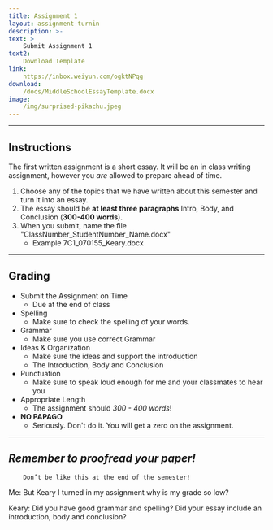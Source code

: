 ```yaml
---
title: Assignment 1
layout: assignment-turnin
description: >-
text: >
    Submit Assignment 1
text2:
    Download Template
link: 
    https://inbox.weiyun.com/ogktNPqg
download:
    /docs/MiddleSchoolEssayTemplate.docx
image: 
    /img/surprised-pikachu.jpeg
---
```

---
## Instructions
The first written assignment is a short essay. It will be an in class writing assignment, however you *are* allowed to prepare ahead of time. 
1. Choose any of the topics that we have written about this semester and turn it into an essay.
2. The essay should be **at least three paragraphs** Intro, Body, and Conclusion (**300-400 words**).
3. When you submit, name the file "ClassNumber_StudentNumber_Name.docx"
    * Example 7C1_070155_Keary.docx

---
## Grading
- Submit the Assignment on Time
    - Due at the end of class
- Spelling 
    - Make sure to check the spelling of your words.
- Grammar
    - Make sure you use correct Grammar
- Ideas & Organization
    - Make sure the ideas and support the introduction
    - The Introduction, Body and Conclusion
- Punctuation
    - Make sure to speak loud enough for me and your classmates to hear you
- Appropriate Length
    - The assignment should *300 - 400 words*!
- **NO PAPAGO**
    - Seriously. Don't do it. You will get a zero on the assignment.

---
## ***Remember to proofread your paper!***

        Don’t be like this at the end of the semester!

Me: But Keary I turned in my assignment why is my grade so low?

Keary: Did you have good grammar and spelling? Did your essay include an introduction, body and conclusion?

